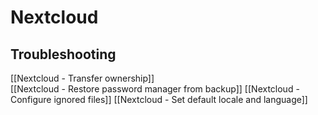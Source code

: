 # Nextcloud
## Troubleshooting
 
 [[Nextcloud - Transfer ownership]]  
 [[Nextcloud - Restore password manager from backup]]
 [[Nextcloud - Configure ignored files]]
 [[Nextcloud - Set default locale and language]]